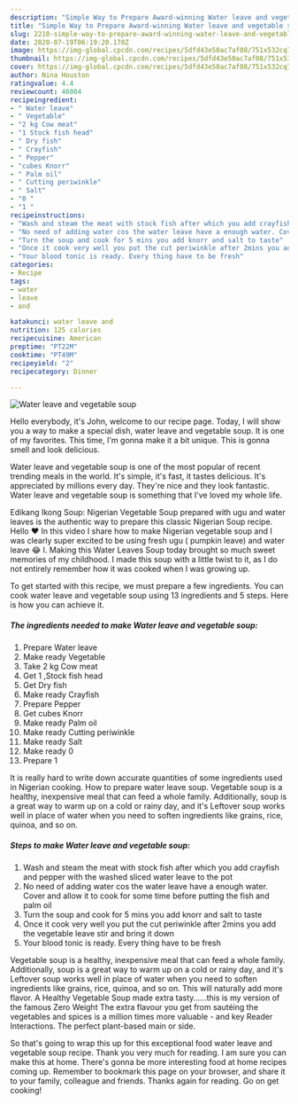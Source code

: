 ```yaml
---
description: "Simple Way to Prepare Award-winning Water leave and vegetable soup"
title: "Simple Way to Prepare Award-winning Water leave and vegetable soup"
slug: 2210-simple-way-to-prepare-award-winning-water-leave-and-vegetable-soup
date: 2020-07-19T06:19:20.170Z
image: https://img-global.cpcdn.com/recipes/5dfd43e50ac7af08/751x532cq70/water-leave-and-vegetable-soup-recipe-main-photo.jpg
thumbnail: https://img-global.cpcdn.com/recipes/5dfd43e50ac7af08/751x532cq70/water-leave-and-vegetable-soup-recipe-main-photo.jpg
cover: https://img-global.cpcdn.com/recipes/5dfd43e50ac7af08/751x532cq70/water-leave-and-vegetable-soup-recipe-main-photo.jpg
author: Nina Houston
ratingvalue: 4.4
reviewcount: 46004
recipeingredient:
- " Water leave"
- " Vegetable"
- "2 kg Cow meat"
- "1 Stock fish head"
- " Dry fish"
- " Crayfish"
- " Pepper"
- "cubes Knorr"
- " Palm oil"
- " Cutting periwinkle"
- " Salt"
- "0 "
- "1 "
recipeinstructions:
- "Wash and steam the meat with stock fish after which you add crayfish and pepper with the washed sliced water leave to the pot"
- "No need of adding water cos the water leave have a enough water. Cover and allow it to cook for some time before putting the fish and palm oil"
- "Turn the soup and cook for 5 mins you add knorr and salt to taste"
- "Once it cook very well you put the cut periwinkle after 2mins you add the vegetable leave stir and bring it down"
- "Your blood tonic is ready. Every thing have to be fresh"
categories:
- Recipe
tags:
- water
- leave
- and

katakunci: water leave and 
nutrition: 125 calories
recipecuisine: American
preptime: "PT22M"
cooktime: "PT49M"
recipeyield: "2"
recipecategory: Dinner

---
```



![Water leave and vegetable soup](https://img-global.cpcdn.com/recipes/5dfd43e50ac7af08/751x532cq70/water-leave-and-vegetable-soup-recipe-main-photo.jpg)

Hello everybody, it's John, welcome to our recipe page. Today, I will show you a way to make a special dish, water leave and vegetable soup. It is one of my favorites. This time, I'm gonna make it a bit unique. This is gonna smell and look delicious.

Water leave and vegetable soup is one of the most popular of recent trending meals in the world. It's simple, it's fast, it tastes delicious. It's appreciated by millions every day. They're nice and they look fantastic. Water leave and vegetable soup is something that I've loved my whole life.

Edikang Ikong Soup: Nigerian Vegetable Soup prepared with ugu and water leaves is the authentic way to prepare this classic Nigerian Soup recipe. Hello ❤ In this video I share how to make Nigerian vegetable soup and I was clearly super excited to be using fresh ugu ( pumpkin leave) and water leave 😂 I. Making this Water Leaves Soup today brought so much sweet memories of my childhood. I made this soup with a little twist to it, as I do not entirely remember how it was cooked when I was growing up.


To get started with this recipe, we must prepare a few ingredients. You can cook water leave and vegetable soup using 13 ingredients and 5 steps. Here is how you can achieve it.

<!--inarticleads1-->

##### The ingredients needed to make Water leave and vegetable soup:

1. Prepare  Water leave
1. Make ready  Vegetable
1. Take 2 kg Cow meat
1. Get 1 ,Stock fish head
1. Get  Dry fish
1. Make ready  Crayfish
1. Prepare  Pepper
1. Get cubes Knorr
1. Make ready  Palm oil
1. Make ready  Cutting periwinkle
1. Make ready  Salt
1. Make ready 0 
1. Prepare 1 


It is really hard to write down accurate quantities of some ingredients used in Nigerian cooking. How to prepare water leave soup. Vegetable soup is a healthy, inexpensive meal that can feed a whole family. Additionally, soup is a great way to warm up on a cold or rainy day, and it&#39;s Leftover soup works well in place of water when you need to soften ingredients like grains, rice, quinoa, and so on. 

<!--inarticleads2-->

##### Steps to make Water leave and vegetable soup:

1. Wash and steam the meat with stock fish after which you add crayfish and pepper with the washed sliced water leave to the pot
1. No need of adding water cos the water leave have a enough water. Cover and allow it to cook for some time before putting the fish and palm oil
1. Turn the soup and cook for 5 mins you add knorr and salt to taste
1. Once it cook very well you put the cut periwinkle after 2mins you add the vegetable leave stir and bring it down
1. Your blood tonic is ready. Every thing have to be fresh


Vegetable soup is a healthy, inexpensive meal that can feed a whole family. Additionally, soup is a great way to warm up on a cold or rainy day, and it&#39;s Leftover soup works well in place of water when you need to soften ingredients like grains, rice, quinoa, and so on. This will naturally add more flavor. A Healthy Vegetable Soup made extra tasty……this is my version of the famous Zero Weight The extra flavour you get from sautéing the vegetables and spices is a million times more valuable - and key Reader Interactions. The perfect plant-based main or side. 

So that's going to wrap this up for this exceptional food water leave and vegetable soup recipe. Thank you very much for reading. I am sure you can make this at home. There's gonna be more interesting food at home recipes coming up. Remember to bookmark this page on your browser, and share it to your family, colleague and friends. Thanks again for reading. Go on get cooking!

